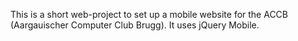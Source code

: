This is a short web-project to set up a mobile website for the ACCB
(Aargauischer Computer Club Brugg).
It uses jQuery Mobile.

